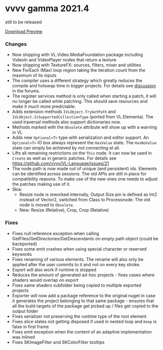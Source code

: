 # vvvv gamma 2021.4
still to be released

[Download Preview](https://visualprogramming.net/#Download)

### Changes
* Now shipping with VL.Video.MediaFoundation package including VideoIn and VideoPlayer nodes that return a texture
* Now shipping with TextureFX: sources, filters, mixer and utilities
* New ForEach (Max) loop region taking the iteration count from the maximum of its inputs
* The compiler uses a different strategy which greatly reduces the compile and hotswap time in bigger projects. For details see [discussion](https://discourse.vvvv.org/t/ui-performance-issues/18638) in the forums.
* The register services method is only called when starting a patch, it will no longer be called while patching. This should save resources and make it much more predictable.
* Adds extension methods `IVLObject.TryGetPath` and `IVLObject.IsSupportedCollectionType` (ported from VL.Elementa). The used traversal methods also support dictionaries now.
* Methods marked with the `Obsolete` attribute will show up with a warning in VL
* Adds new `Optional<T>` type with serialization and editor support. An `Optional<T>` IO box always represent the `HasValue` state. The `HasNoValue` state can simply be achieved by not connecting at all.
* Lifts all remaining restrictions on the `This` node. It can now be used in `Create` as well as in generic patches. For details see https://github.com/vvvv/VL-Language/issues/21 
* The node path is now made out of unique (and persistent) ids. Elements can be identified across sessions. The old APIs are still in place for compatibility reasons. To make use of the new ones one needs to adjust the patches making use of it.
* Skia:
  * Resize node is reworked internally, Output Size pin is defined as Int2 instead of Vector2, switched from Class to Processnode. The old node is moved to `Obsolete`.
  * New: Resize (Relative), Crop, Crop (Relative) 


### Fixes
* Fixes null reference exception when calling GetFiles/GetDirectories/GetDescendants on empty path object (could be backported)
* Fixes some emit crashes when using special character or reserved keywords
* Fixes renaming of various elements. The rename will also only be applied after the user commits to it and not on every key stroke.
* Export will also work if runtime is stopped
* Reduces the amount of generated ad-hoc projects - fixes cases where shaders would overlap on export
* Fixes same shaders subfolder being copied to multiple exported projects
* Exporter will now add a package reference to the original nuget in case it generates the project belonging to that same package - ensures that all the build targets of the package get picked up / files get copied to the output folder
* Fixes serializer not preserving the runtime type of the root element 
* Fixes slice states not getting disposed if used in nested loop and `Keep` is false in first frame
* Fixes emit exception when the content of an adaptive implementation was inlined
* Fixes SKImageFilter and SKColorFilter tooltips
